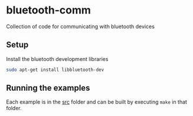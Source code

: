 # bluetooth-comm

Collection of code for communicating with bluetooth devices

## Setup

Install the bluetooth development libraries

```bash
sudo apt-get install libbluetooth-dev
```

## Running the examples

Each example is in the [src](./src) folder and can be built by
executing `make` in that folder.